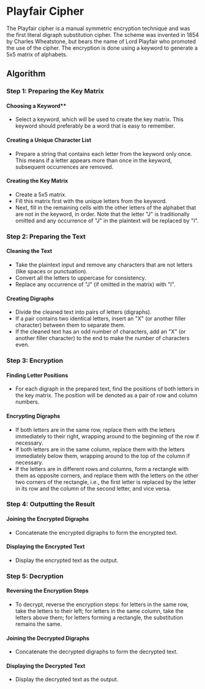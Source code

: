 # Playfair Cipher

The Playfair cipher is a manual symmetric encryption technique and was the first literal digraph substitution cipher. The scheme was invented in 1854 by Charles Wheatstone, but bears the name of Lord Playfair who promoted the use of the cipher. The encryption is done using a keyword to generate a 5x5 matrix of alphabets.

## Algorithm

### Step 1: Preparing the Key Matrix

#### Choosing a Keyword**

* Select a keyword, which will be used to create the key matrix. This keyword should preferably be a word that is easy to remember.

#### Creating a Unique Character List

* Prepare a string that contains each letter from the keyword only once. This means if a letter appears more than once in the keyword, subsequent occurrences are removed.

#### Creating the Key Matrix

* Create a 5x5 matrix.
* Fill this matrix first with the unique letters from the keyword.
* Next, fill in the remaining cells with the other letters of the alphabet that are not in the keyword, in order. Note that the letter "J" is traditionally omitted and any occurrence of "J" in the plaintext will be replaced by "I".

### Step 2: Preparing the Text

#### Cleaning the Text

* Take the plaintext input and remove any characters that are not letters (like spaces or punctuation).
* Convert all the letters to uppercase for consistency.
* Replace any occurrence of "J" (if omitted in the matrix) with "I".

#### Creating Digraphs

* Divide the cleaned text into pairs of letters (digraphs).
* If a pair contains two identical letters, insert an "X" (or another filler character) between them to separate them.
* If the cleaned text has an odd number of characters, add an "X" (or another filler character) to the end to make the number of characters even.

### Step 3: Encryption

#### Finding Letter Positions

* For each digraph in the prepared text, find the positions of both letters in the key matrix. The position will be denoted as a pair of row and column numbers.

#### Encrypting Digraphs

* If both letters are in the same row, replace them with the letters immediately to their right, wrapping around to the beginning of the row if necessary.
* If both letters are in the same column, replace them with the letters immediately below them, wrapping around to the top of the column if necessary.
* If the letters are in different rows and columns, form a rectangle with them as opposite corners, and replace them with the letters on the other two corners of the rectangle, i.e., the first letter is replaced by the letter in its row and the column of the second letter, and vice versa.

### Step 4: Outputting the Result

#### Joining the Encrypted Digraphs

* Concatenate the encrypted digraphs to form the encrypted text.

#### Displaying the Encrypted Text

* Display the encrypted text as the output.

### Step 5: Decryption

#### Reversing the Encryption Steps

* To decrypt, reverse the encryption steps: for letters in the same row, take the letters to their left; for letters in the same column, take the letters above them; for letters forming a rectangle, the substitution remains the same.

#### Joining the Decrypted Digraphs

* Concatenate the decrypted digraphs to form the decrypted text.

#### Displaying the Decrypted Text

* Display the decrypted text as the output.
